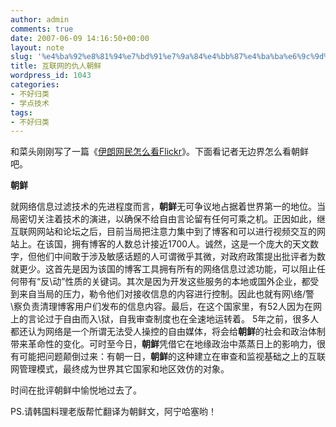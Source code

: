 ```yaml
---
author: admin
comments: true
date: 2007-06-09 14:16:50+00:00
layout: note
slug: '%e4%ba%92%e8%81%94%e7%bd%91%e7%9a%84%e4%bb%87%e4%ba%ba%e6%9c%9d%e9%b2%9c'
title: 互联网的仇人朝鲜
wordpress_id: 1043
categories:
- 不好归类
- 学点技术
tags:
- 不好归类
---
```


和菜头刚刚写了一篇《[伊朗网民怎么看Flickr](http://www.caobian.info/?p=2256)》。下面看记者无边界怎么看朝鲜吧。

**朝鲜**

就网络信息过滤技术的先进程度而言，**朝鲜**无可争议地占据着世界第一的地位。当局密切关注着技术的演进，以确保不给自由言论留有任何可乘之机。正因如此，继互联网网站和论坛之后，目前当局把注意力集中到了博客和可以进行视频交互的网站上。在该国，拥有博客的人数总计接近1700人。诚然，这是一个庞大的天文数字，但他们中间敢于涉及敏感话题的人可谓微乎其微，对政府政策提出批评者为数就更少。这首先是因为该国的博客工具拥有所有的网络信息过滤功能，可以阻止任何带有“反\动”性质的关键词。其次是因为开发这些服务的本地或国外企业，都受到来自当局的压力，勒令他们对接收信息的内容进行控制。因此也就有网\络/警\察负责清理博客用户们发布的信息内容。最后，在这个国家里，有52人因为在网上的言论过于自由而入\狱，自我审查制度也在全速地运转着。 5年之前，很多人都还认为网络是一个所谓无法受人操控的自由媒体，将会给**朝鲜**的社会和政治体制带来革命性的变化。可时至今日，**朝鲜**凭借它在地缘政治中蒸蒸日上的影响力，很有可能把问题颠倒过来：有朝一日，**朝鲜**的这种建立在审查和监视基础之上的互联网管理模式，最终成为世界其它国家和地区效仿的对象。

时间在批评朝鲜中愉悦地过去了。

PS.请韩国料理老版帮忙翻译为朝鲜文，阿宁哈塞哟！
